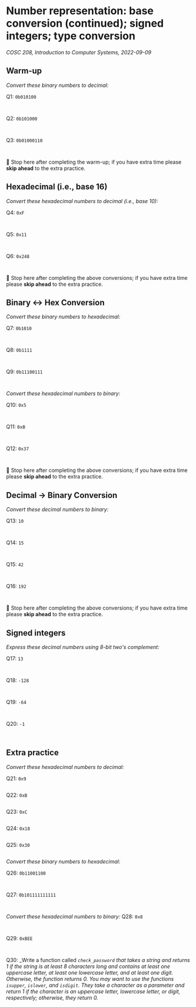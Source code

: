 # Number representation: base conversion (continued); signed integers; type conversion
_COSC 208, Introduction to Computer Systems, 2022-09-09_

## Warm-up
_Convert these binary numbers to decimal:_

Q1: `0b010100`
```


```

Q2: `0b101000`
```


```

Q3: `0b01000110`
```


```

🛑 Stop here after completing the warm-up; if you have extra time please **skip ahead** to the extra practice.

## Hexadecimal (i.e., base 16)
_Convert these hexadecimal numbers to decimal (i.e., base 10):_

Q4: `0xF`
```


```

Q5: `0x11`
```


```

Q6: `0x248`
```


```

🛑 Stop here after completing the above conversions; if you have extra time please **skip ahead** to the extra practice.

<div style="page-break-after: always;"></div>

## Binary <-> Hex Conversion
_Convert these binary numbers to hexadecimal:_ 

Q7: `0b1010`
```


```

Q8: `0b1111`
```


```

Q9: `0b11100111`
```


```

_Convert these hexadecimal numbers to binary:_

Q10: `0x5`
```


```

Q11: `0xB`
```


```

Q12: `0x37`
```


```
🛑 Stop here after completing the above conversions; if you have extra time please **skip ahead** to the extra practice.

<div style="page-break-after: always;"></div>

## Decimal -> Binary Conversion
_Convert these decimal numbers to binary:_

Q13: `10`
```


```

Q14: `15`
```


```

Q15: `42`
```


```

Q16: `192`
```


```

🛑 Stop here after completing the above conversions; if you have extra time please **skip ahead** to the extra practice.

## Signed integers
_Express these decimal numbers using 8-bit two's complement:_

Q17: `13`
```


```

Q18: `-128`
```


```

Q19: `-64`
```


```

Q20: `-1`
```


```

## Extra practice
_Convert these hexadecimal numbers to decimal:_

Q21: `0x9`
```

```

Q22: `0xB`
```

```

Q23: `0xC`
```

```

Q24: `0x18`
```

```

Q25: `0x30`
```

```

_Convert these binary numbers to hexadecimal:_ 

Q26: `0b11001100`
```


```

Q27: `0b101111111111`
```


```

_Convert these hexadecimal numbers to binary:_
Q28: `0x8`
```


```

Q29: `0xBEE`
```


```

Q30: _Write a function called _`check_password` that takes a string and returns 1 if the string is at least 8 characters long and contains at least one uppercase letter, at least one lowercase letter, and at least one digit. Otherwise, the function returns 0. You may want to use the functions `isupper`, `islower`, and `isdigit`. They take a character as a parameter and return 1 if the character is an uppercase letter, lowercase letter, or digit, respectively; otherwise, they return 0._